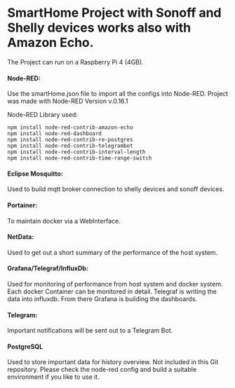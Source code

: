 # SmartHome Project with Sonoff and Shelly devices works also with Amazon Echo.

The Project can run on a Raspberry Pi 4 (4GB). 

#### Node-RED:
Use the smartHome.json file to import all the configs into Node-RED. Project was made with Node-RED Version v.0.16.1

Node-RED Library used:

```
npm install node-red-contrib-amazon-echo
npm install node-red-dashboard
npm install node-red-contrib-re-postgres
npm install node-red-contrib-telegrambot
npm install node-red-contrib-interval-length
npm install node-red-contrib-time-range-switch
```

#### Eclipse Mosquitto:
Used to build mqtt broker connection to shelly devices and sonoff devices.

#### Portainer:
To maintain docker via a WebInterface.

#### NetData:
Used to get out a short summary of the performance of the host system.

#### Grafana/Telegraf/InfluxDb:
Used for monitoring of performance from host system and docker system.
Each docker Container can be monitored in detail.
Telegraf is writing the data into influxdb. From there Grafana is building the dashboards.

#### Telegram:
Important notifications will be sent out to a Telegram Bot. 

#### PostgreSQL
Used to store important data for history overview. Not included in this Git repository. Please check the node-red config and build a suitable environment if you like to use it.
